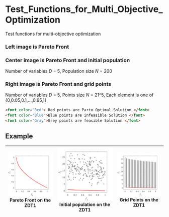 # Test_Functions_for_Multi_Objective_Optimization
Test functions for multi-objective optimization
 
### Left image is Pareto Front
 
### Center image is Pareto Front and initial population  
Number of variables _D_ = 5, Population size _N_ = 200
 
### Right image is Pareto Front and grid points  
Number of variables _D_ = 5, Points size _N_ = 21^5, Each element is one of {0,0.05,0.1,...,0.95,1}
 
```html
<font color="Red"> Red points are Parto Optimal Solution </font>  
<font color="Blue">Blue points are infeasible Solution </font>  
<font color="Gray">Grey points are feasible Solution </font>  
```
 
## Example
 
|![image](image/PF1/ZDT1_M2.svg)Pareto Front on the ZDT1 |![image](image/Init_pop/ZDT1_M2.svg)Initial population on the ZDT1|![image](image/Grid/ZDT1_M2.svg) Grid Points on the ZDT1|
|:-:|:-:|:-:|
